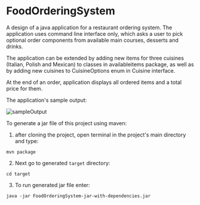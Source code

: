 # FoodOrderingSystem

A design of a java application for a restaurant ordering system. The application uses command line interface only, which asks a user to pick optional order components from available main courses, desserts and drinks.

The application can be extended by adding new items for three cuisines (Italian, Polish and Mexican) to classes in availableitems package, as well as by adding new cuisines to CuisineOptions enum in Cuisine interface. 

At the end of an order, application displays all ordered items and a total price for them.

The application's sample output:

![sampleOutput](https://sc-cdn.scaleengine.net/i/b9af1b07be5b51cdb7adab0a50b5c2995.png)


To generate a jar file of this project using maven:
  1. after cloning the project, open terminal in the project's main directory and type:

  `mvn package`
  
  2. Next go to generated `target` directory:
  
  `cd target`
  
  3. To run generated jar file enter:
  
  `java -jar FoodOrderingSystem-jar-with-dependencies.jar`
